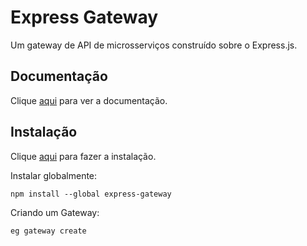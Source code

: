 # Express Gateway

Um gateway de API de microsserviços construído sobre o Express.js.

## Documentação

Clique [aqui](https://github.com/ExpressGateway/express-gateway) para ver a documentação.

## Instalação

Clique [aqui](https://www.npmjs.com/package/express-gateway) para fazer a instalação.

Instalar globalmente:

```
npm install --global express-gateway
```

Criando um Gateway:

```
eg gateway create
```